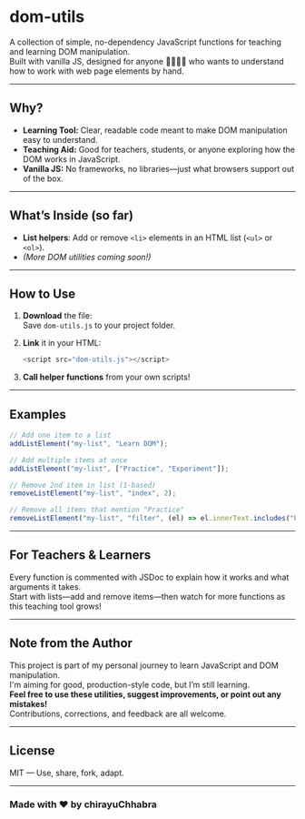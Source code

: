 # dom-utils

A collection of simple, no-dependency JavaScript functions for teaching and learning DOM manipulation.  
Built with vanilla JS, designed for anyone 👨‍💻👩‍💻 who wants to understand how to work with web page elements by hand.

---

## Why?

- **Learning Tool:** Clear, readable code meant to make DOM manipulation easy to understand.
- **Teaching Aid:** Good for teachers, students, or anyone exploring how the DOM works in JavaScript.
- **Vanilla JS:** No frameworks, no libraries—just what browsers support out of the box.

---

## What’s Inside (so far)

- **List helpers**: Add or remove `<li>` elements in an HTML list (`<ul>` or `<ol>`).
- *(More DOM utilities coming soon!)*

---

## How to Use

1. **Download** the file:  
   Save `dom-utils.js` to your project folder.
2. **Link** it in your HTML:

    ```javascript
    <script src="dom-utils.js"></script>
    ```

3. **Call helper functions** from your own scripts!

---

## Examples

```javascript
// Add one item to a list
addListElement("my-list", "Learn DOM");

// Add multiple items at once
addListElement("my-list", ["Practice", "Experiment"]);

// Remove 2nd item in list (1-based)
removeListElement("my-list", "index", 2);

// Remove all items that mention "Practice"
removeListElement("my-list", "filter", (el) => el.innerText.includes("Practice"));
```

---

## For Teachers & Learners

Every function is commented with JSDoc to explain how it works and what arguments it takes.  
Start with lists—add and remove items—then watch for more functions as this teaching tool grows!

---

## Note from the Author

This project is part of my personal journey to learn JavaScript and DOM manipulation.  
I'm aiming for good, production-style code, but I’m still learning.  
**Feel free to use these utilities, suggest improvements, or point out any mistakes!**  
Contributions, corrections, and feedback are all welcome.

---

## License

MIT — Use, share, fork, adapt.

---

### Made with ❤️ by chirayuChhabra
